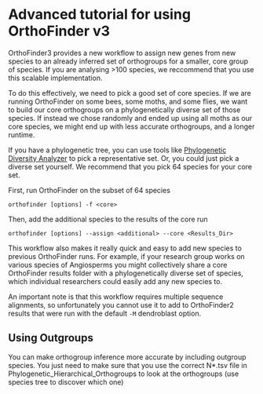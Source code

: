 # Advanced tutorial for using OrthoFinder v3

OrthoFinder3 provides a new workflow to assign new genes from new species to an already
inferred set of orthogroups for a smaller, core group of species. If you are analysing >100
species, we reccommend that you use this scalable implementation.

To do this effectively, we need to pick a good set of core species. If we are running
OrthoFinder on some bees, some moths, and some flies, we want to build our core
orthogroups on a phylogenetically diverse set of those species. If instead we chose
randomly and ended up using all moths as our core species, we might end up with less
accurate orthogroups, and a longer runtime.

If you have a phylogenetic tree, you can use tools like [Phylogenetic Diversity Analyzer](http://www.cibiv.at/software/pda/) to
pick a representative set. Or, you could just pick a diverse set yourself. We recommend that you pick 64 species for your core set.

First, run OrthoFinder on the subset of 64 species

```orthofinder [options] -f <core>```

Then, add the additional species to the results of the core run

```orthofinder [options] --assign <additional> --core <Results_Dir>```

This workflow also makes it really quick and easy to add new species to previous
OrthoFinder runs. For example, if your research group works on various species of
Angiosperms you might collectively share a core OrthoFinder results folder with a
phylogenetically diverse set of species, which individual researchers could easily add any
new species to.

An important note is that this workflow requires multiple sequence alignments, so
unfortunately you cannot use it to add to OrthoFinder2 results that were run with the
default
```-M``` dendroblast option.

## Using Outgroups

You can make orthogroup inference more accurate by including outgroup species. You
just need to make sure that you use the correct N*.tsv file in
Phylogenetic_Hierarchical_Orthogroups to look at the orthogroups (use species tree to
discover which one)


